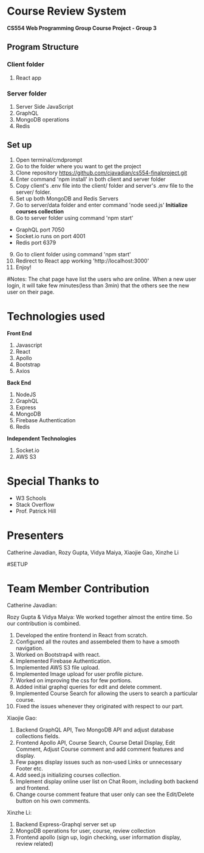 # Course Review System

**CS554 Web Programming Group Course Project - Group 3**

## Program Structure

### Client folder ###
1. React app

### Server folder ###
1. Server Side JavaScript
2. GraphQL
3. MongoDB operations
4. Redis

## Set up 
1. Open terminal/cmdprompt
2. Go to the folder where you want to get the project
3. Clone repository https://github.com/cjavadian/cs554-finalproject.git
4. Enter command 'npm install' in both client and server folder
5. Copy client's .env file into the client/ folder and server's .env file to the server/ folder.
6. Set up both MongoDB and Redis Servers
7. Go to server/data folder and enter command 'node seed.js' **Initialize courses collection**
8. Go to server folder using command 'npm start'
- GraphQL port 7050 
- Socket.io runs on port 4001
- Redis port 6379
9. Go to client folder using command 'npm start'
10. Redirect to React app working 'http://localhost:3000' 
11. Enjoy!

#Notes:
The chat page have list the users who are online. When a new user login, it will take few minutes(less than 3min) that the others see the new user on their page.

# Technologies used

**Front End**

1. Javascript
2. React
3. Apollo
4. Bootstrap
5. Axios

**Back End**
1. NodeJS
2. GraphQL
3. Express
4. MongoDB
5. Firebase Authentication
6. Redis

**Independent Technologies**
1. Socket.io
2. AWS S3

# Special Thanks to
- W3 Schools
- Stack Overflow
- Prof. Patrick Hill

# Presenters
Catherine Javadian, Rozy Gupta, Vidya Maiya, Xiaojie Gao, Xinzhe Li

#SETUP





# Team Member Contribution

Catherine Javadian:

Rozy Gupta & Vidya Maiya: We worked together almost the entire time. So our contribution is combined. 

1) Developed the entire frontend in React from scratch.
2) Configured all the routes and assembeled them to have a smooth navigation.
3) Worked on Bootstrap4 with react.
4) Implemented Firebase Authentication.
5) Implemented AWS S3 file upload.
6) Implemented Image upload for user profile picture.
7) Worked on improving the css for few portions.
8) Added initial graphql queries for edit and delete comment.
9) Implemented Course Search for allowing the users to search a particular course.
10) Fixed the issues whenever they originated with respect to our part.


Xiaojie Gao:

1. Backend GraphQL API, Two MongoDB API and adjust database collections fields. 
2. Frontend Apollo API, Course Search, Course Detail Display, Edit Comment, Adjust Course comment and add comment features and display. 
3. Few pages display issues such as non-used Links or unnecessary Footer etc.
4. Add seed.js initializing courses collection.
5. Implement display online user list on Chat Room, including both backend and frontend.
6. Change course comment feature that user only can see the Edit/Delete button on his own comments.


Xinzhe Li: 
1. Backend Express-Graphql server set up 
2. MongoDB operations for user, course, review collection
3. Frontend apollo (sign up, login checking, user information display, review related)

